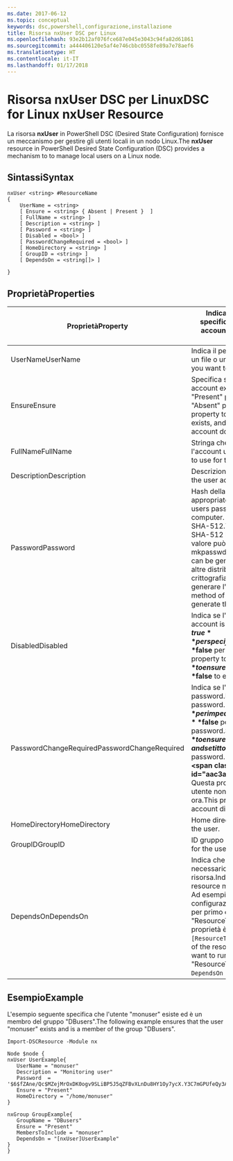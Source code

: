 ```yaml
---
ms.date: 2017-06-12
ms.topic: conceptual
keywords: dsc,powershell,configurazione,installazione
title: Risorsa nxUser DSC per Linux
ms.openlocfilehash: 93e2b12af076fce687e045e3043c94fa82d61861
ms.sourcegitcommit: a444406120e5af4e746cbbc0558fe89a7e78aef6
ms.translationtype: HT
ms.contentlocale: it-IT
ms.lasthandoff: 01/17/2018
---
```

# <a name="dsc-for-linux-nxuser-resource"></a><span data-ttu-id="aac3a-103">Risorsa nxUser DSC per Linux</span><span class="sxs-lookup"><span data-stu-id="aac3a-103">DSC for Linux nxUser Resource</span></span>

<span data-ttu-id="aac3a-104">La risorsa **nxUser** in PowerShell DSC (Desired State Configuration) fornisce un meccanismo per gestire gli utenti locali in un nodo Linux.</span><span class="sxs-lookup"><span data-stu-id="aac3a-104">The **nxUser** resource in PowerShell Desired State Configuration (DSC) provides a mechanism to to manage local users on a Linux node.</span></span>

## <a name="syntax"></a><span data-ttu-id="aac3a-105">Sintassi</span><span class="sxs-lookup"><span data-stu-id="aac3a-105">Syntax</span></span>

```
nxUser <string> #ResourceName
{
    UserName = <string>
    [ Ensure = <string> { Absent | Present }  ]
    [ FullName = <string> ]
    [ Description = <string> ]
    [ Password = <string> ]
    [ Disabled = <bool> ]
    [ PasswordChangeRequired = <bool> ]
    [ HomeDirectory = <string> ]
    [ GroupID = <string> ]
    [ DependsOn = <string[]> ]

}
```

## <a name="properties"></a><span data-ttu-id="aac3a-106">Proprietà</span><span class="sxs-lookup"><span data-stu-id="aac3a-106">Properties</span></span>

|  <span data-ttu-id="aac3a-107">Proprietà</span><span class="sxs-lookup"><span data-stu-id="aac3a-107">Property</span></span> |  <span data-ttu-id="aac3a-108">Indica il nome dell'account per cui si vuole specificare un determinato stato.</span><span class="sxs-lookup"><span data-stu-id="aac3a-108">Indicates the account name for which you want to ensure a specific state.</span></span> | 
|---|---|
| <span data-ttu-id="aac3a-109">UserName</span><span class="sxs-lookup"><span data-stu-id="aac3a-109">UserName</span></span>| <span data-ttu-id="aac3a-110">Indica il percorso in cui si vuole specificare lo stato di un file o una directory.</span><span class="sxs-lookup"><span data-stu-id="aac3a-110">Specifies the location where you want to ensure the state for a file or directory.</span></span>| 
| <span data-ttu-id="aac3a-111">Ensure</span><span class="sxs-lookup"><span data-stu-id="aac3a-111">Ensure</span></span>| <span data-ttu-id="aac3a-112">Specifica se l'account esiste.</span><span class="sxs-lookup"><span data-stu-id="aac3a-112">Specifies whether the account exists.</span></span> <span data-ttu-id="aac3a-113">Impostare questa proprietà su "Present" per specificare che l'account esiste e su "Absent" per specificare che non esiste.</span><span class="sxs-lookup"><span data-stu-id="aac3a-113">Set this property to "Present" to ensure that the account exists, and set it to "Absent" to ensure that the account does not exist.</span></span>| 
| <span data-ttu-id="aac3a-114">FullName</span><span class="sxs-lookup"><span data-stu-id="aac3a-114">FullName</span></span>| <span data-ttu-id="aac3a-115">Stringa che contiene il nome completo da usare per l'account utente.</span><span class="sxs-lookup"><span data-stu-id="aac3a-115">A string that contains the full name to use for the user account.</span></span>| 
| <span data-ttu-id="aac3a-116">Description</span><span class="sxs-lookup"><span data-stu-id="aac3a-116">Description</span></span>| <span data-ttu-id="aac3a-117">Descrizione dell'account utente.</span><span class="sxs-lookup"><span data-stu-id="aac3a-117">The description for the user account.</span></span>| 
| <span data-ttu-id="aac3a-118">Password</span><span class="sxs-lookup"><span data-stu-id="aac3a-118">Password</span></span>| <span data-ttu-id="aac3a-119">Hash della password dell'utente nel formato appropriato per il computer Linux.</span><span class="sxs-lookup"><span data-stu-id="aac3a-119">The hash of the users password in the appropriate form for the Linux computer.</span></span> <span data-ttu-id="aac3a-120">In genere, è un hash salt SHA-256 o SHA-512.</span><span class="sxs-lookup"><span data-stu-id="aac3a-120">Typically, this is a salted SHA-256, or SHA-512 hash.</span></span> <span data-ttu-id="aac3a-121">In Debian e Ubuntu Linux, questo valore può essere generato con il comando mkpasswd.</span><span class="sxs-lookup"><span data-stu-id="aac3a-121">On Debian and Ubuntu Linux, this value can be generated with the mkpasswd command.</span></span> <span data-ttu-id="aac3a-122">Per altre distribuzioni Linux, è possibile usare il metodo di crittografia della libreria Crypt di Python per generare l'hash.</span><span class="sxs-lookup"><span data-stu-id="aac3a-122">For other Linux distros, the crypt method of Python’s Crypt library can be used to generate the hash.</span></span>| 
| <span data-ttu-id="aac3a-123">Disabled</span><span class="sxs-lookup"><span data-stu-id="aac3a-123">Disabled</span></span>| <span data-ttu-id="aac3a-124">Indica se l'account è abilitato.</span><span class="sxs-lookup"><span data-stu-id="aac3a-124">Indicates whether the account is enabled.</span></span> <span data-ttu-id="aac3a-125">Impostare questa proprietà su **$true** per specificare che l'account è disabilitato e su **$false** per specificare che è abilitato.</span><span class="sxs-lookup"><span data-stu-id="aac3a-125">Set this property to **$true** to ensure that this account is disabled, and set it to **$false** to ensure that it is enabled.</span></span>| 
| <span data-ttu-id="aac3a-126">PasswordChangeRequired</span><span class="sxs-lookup"><span data-stu-id="aac3a-126">PasswordChangeRequired</span></span>| <span data-ttu-id="aac3a-127">Indica se l'utente può modificare la password.</span><span class="sxs-lookup"><span data-stu-id="aac3a-127">Indicates whether the user can change the password.</span></span> <span data-ttu-id="aac3a-128">Impostare questa proprietà su **$true** per impedire all'utente di modificare la password e su **$false** per consentire all'utente di modificare la password.</span><span class="sxs-lookup"><span data-stu-id="aac3a-128">Set this property to **$true** to ensure that the user cannot change the password, and set it to **$false** to allow the user to change the password.</span></span> <span data-ttu-id="aac3a-129">Il valore predefinito è **$false**.</span><span class="sxs-lookup"><span data-stu-id="aac3a-129">The default value is **$false**.</span></span> <span data-ttu-id="aac3a-130">Questa proprietà viene valutata solo se l'account utente non esisteva in precedenza e viene creato ora.</span><span class="sxs-lookup"><span data-stu-id="aac3a-130">This property is only evaluated if the user account did not exist previously and is being created.</span></span>| 
| <span data-ttu-id="aac3a-131">HomeDirectory</span><span class="sxs-lookup"><span data-stu-id="aac3a-131">HomeDirectory</span></span>| <span data-ttu-id="aac3a-132">Home directory per l'utente.</span><span class="sxs-lookup"><span data-stu-id="aac3a-132">The home directory for the user.</span></span>| 
| <span data-ttu-id="aac3a-133">GroupID</span><span class="sxs-lookup"><span data-stu-id="aac3a-133">GroupID</span></span>| <span data-ttu-id="aac3a-134">ID gruppo primario per l'utente.</span><span class="sxs-lookup"><span data-stu-id="aac3a-134">The primary group ID for the user.</span></span>| 
| <span data-ttu-id="aac3a-135">DependsOn</span><span class="sxs-lookup"><span data-stu-id="aac3a-135">DependsOn</span></span> | <span data-ttu-id="aac3a-136">Indica che prima di configurare la risorsa è necessario eseguire la configurazione di un'altra risorsa.</span><span class="sxs-lookup"><span data-stu-id="aac3a-136">Indicates that the configuration of another resource must run before this resource is configured.</span></span> <span data-ttu-id="aac3a-137">Ad esempio, se l'ID del blocco script di configurazione della risorsa che si vuole eseguire per primo è "ResourceName" e il tipo è "ResourceType", la sintassi per usare questa proprietà è `DependsOn = "[ResourceType]ResourceName"`.</span><span class="sxs-lookup"><span data-stu-id="aac3a-137">For example, if the ID of the resource configuration script block that you want to run first is "ResourceName" and its type is "ResourceType", the syntax for using this property is `DependsOn = "[ResourceType]ResourceName"`.</span></span>| 

## <a name="example"></a><span data-ttu-id="aac3a-138">Esempio</span><span class="sxs-lookup"><span data-stu-id="aac3a-138">Example</span></span>

<span data-ttu-id="aac3a-139">L'esempio seguente specifica che l'utente "monuser" esiste ed è un membro del gruppo "DBusers".</span><span class="sxs-lookup"><span data-stu-id="aac3a-139">The following example ensures that the user "monuser" exists and is a member of the group "DBusers".</span></span>

```
Import-DSCResource -Module nx 

Node $node {
nxUser UserExample{
   UserName = "monuser"
   Description = "Monitoring user"
   Password  =    '$6$fZAne/Qc$MZejMrOxDK0ogv9SLiBP5J5qZFBvXLnDu8HY1Oy7ycX.Y3C7mGPUfeQy3A82ev3zIabhDQnj2ayeuGn02CqE/0'
   Ensure = "Present"
   HomeDirectory = "/home/monuser"
}
 
nxGroup GroupExample{
   GroupName = "DBusers"
   Ensure = "Present"
   MembersToInclude = "monuser"
   DependsOn = "[nxUser]UserExample"            
}
}
```

